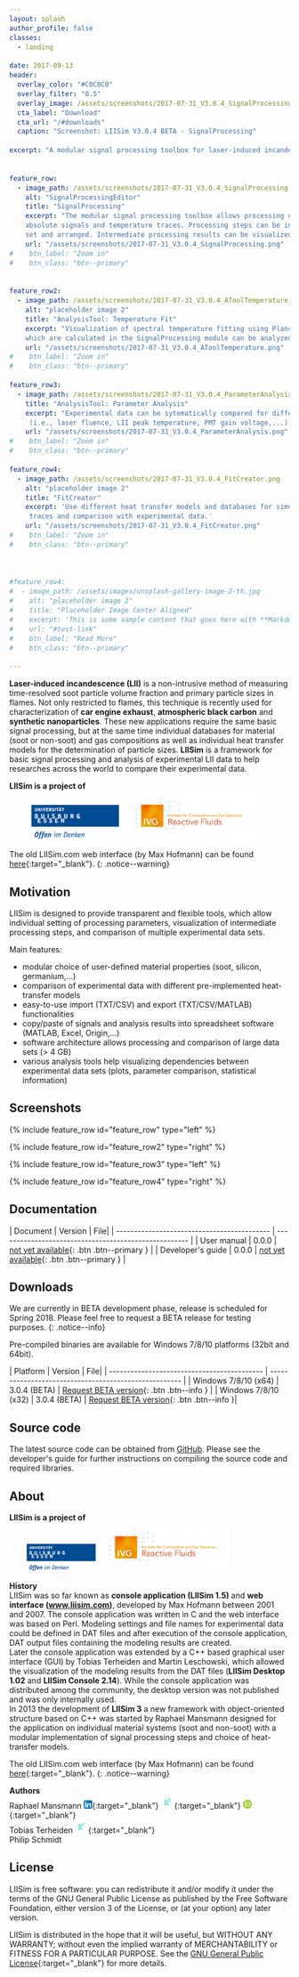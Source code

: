 ```yaml
---
layout: splash
author_profile: false                                                                                             
classes:
  - landing

date: 2017-09-13
header:
  overlay_color: "#C0C0C0"
  overlay_filter: "0.5"
  overlay_image: /assets/screenshots/2017-07-31_V3.0.4_SignalProcessing.png
  cta_label: "Download"
  cta_url: "/#downloads"
  caption: "Screenshot: LIISim V3.0.4 BETA - SignalProcessing"
  
excerpt: "A modular signal processing toolbox for laser-induced incandescence (LII) measurements"


feature_row:
  - image_path: /assets/screenshots/2017-07-31_V3.0.4_SignalProcessing.png
    alt: "SignalProcessingEditor"
    title: "SignalProcessing"
    excerpt: "The modular signal processing toolbox allows processing of raw signals, 
    absolute signals and temperature traces. Processing steps can be individually 
    set and arranged. Intermediate processing results can be visualized and analyzed with various plot tools."
    url: "/assets/screenshots/2017-07-31_V3.0.4_SignalProcessing.png"
#    btn_label: "Zoom in"
#    btn_class: "btn--primary"


feature_row2:    
  - image_path: /assets/screenshots/2017-07-31_V3.0.4_AToolTemperature.png
    alt: "placeholder image 2"
    title: "AnalysisTool: Temperature Fit"
    excerpt: "Visualization of spectral temperature fitting using Planck's law. Temperature traces, 
    which are calculated in the SignalProcessing module can be analyzed and all fitting iterations can be visualized."    
    url: "/assets/screenshots/2017-07-31_V3.0.4_AToolTemperature.png"
#    btn_label: "Zoom in"
#    btn_class: "btn--primary"

feature_row3:        
  - image_path: /assets/screenshots/2017-07-31_V3.0.4_ParameterAnalysis.png
    title: "AnalysisTool: Parameter Analysis"
    excerpt: "Experimental data can be sytematically compared for different parameters
     (i.e., laser fluence, LII peak temperature, PMT gain voltage,...)."                                                        
    url: "/assets/screenshots/2017-07-31_V3.0.4_ParameterAnalysis.png"
#    btn_label: "Zoom in"
#    btn_class: "btn--primary"
    
feature_row4:
  - image_path: /assets/screenshots/2017-07-31_V3.0.4_FitCreator.png
    alt: "placeholder image 2"
    title: "FitCreator"
    excerpt: 'Use different heat transfer models and databases for simulation of LII signal
     traces and comparison with experimental data.'                                                                        
    url: "/assets/screenshots/2017-07-31_V3.0.4_FitCreator.png"
#    btn_label: "Zoom in"
#    btn_class: "btn--primary"
    
                     
                                                                                            
#feature_row4:
#  - image_path: /assets/images/unsplash-gallery-image-2-th.jpg
#    alt: "placeholder image 2"
#    title: "Placeholder Image Center Aligned"
#    excerpt: 'This is some sample content that goes here with **Markdown** formatting. Centered with `type="center"`'
#    url: "#test-link"
#    btn_label: "Read More"
#    btn_class: "btn--primary"
    
---
```




**Laser-induced incandescence (LII)** is a non-intrusive method of measuring 
time-resolved soot particle volume fraction and primary particle sizes in flames.
Not only restricted to flames, this technique is recently used for characterization
 of **car engine exhaust**, **atmospheric black carbon** and **synthetic 
nanoparticles**. These new applications require the same basic signal processing, 
but at the same time individual databases for material (soot or non-soot) and 
gas compositions as well as individual heat transfer models for the 
determination of particle sizes. **LIISim** is a framework for basic signal processing 
and analysis of experimental LII data to help researches across the world to compare their 
experimental data. 
                  
**LIISim is a project of** <br>
<a href="http://www.uni-due.de" target="_blank"><img src="/assets/logos/UDE_logo_claim_72dpi_rgb.jpg"
alt="University of Duisburg-Essen" style="height:89px"></a>
<a href="http://www.uni-due.de/ivg/rf" target="_blank"><img src="/assets/logos/IVG-Reactive-Fluids.png"
alt="Institute for Combustion and Gas Dynamics - Reactive Fluids" style="height:89px"></a>


The old LIISim.com web interface (by Max Hofmann) can be found [here](http://web.liisim.com/){:target="_blank"}. 
{: .notice--warning}
                  
## Motivation

LIISim is designed to provide transparent and flexible tools, which allow individual 
setting of processing parameters, visualization of intermediate processing steps, and 
comparison of multiple experimental data sets.

Main features:
- modular choice of user-defined material properties (soot, silicon, germanium,...)
- comparison of experimental data with different pre-implemented heat-transfer models
- easy-to-use import (TXT/CSV) and export (TXT/CSV/MATLAB) functionalities
- copy/paste of signals and analysis results into spreadsheet software (MATLAB, Excel, Origin,...)
- software architecture allows processing and comparison of large data sets (> 4 GB) 
- various analysis tools help visualizing dependencies between experimental data sets (plots, parameter comparison, statistical information)


## Screenshots
                                                                                                              
{% include feature_row id="feature_row" type="left" %}

{% include feature_row id="feature_row2" type="right" %}

{% include feature_row id="feature_row3" type="left" %}

{% include feature_row id="feature_row4" type="right" %}



## Documentation

| Document | Version | File|
| ------------------------------------------- | ----------------------------------------------------- |
| User manual | 0.0.0  | [not yet available](){: .btn .btn--primary } |
| Developer's guide | 0.0.0 | [not yet available](#){: .btn .btn--primary } |


## Downloads

We are currently in BETA development phase, release is scheduled for Spring 2018. Please feel free to request a BETA release for testing purposes.
{: .notice--info}

Pre-compiled binaries are available for Windows 7/8/10 platforms (32bit and 64bit). 

| Platform | Version | File|
| ------------------------------------------- | ----------------------------------------------------- |
| Windows 7/8/10 (x64) | 3.0.4 (BETA) | [Request BETA version](mailto:raphael.mansmann@uni-due.de?subject=LIISim%20BETA%20request%20&body=Hi%20Raphael%2C%0A%0Aplease%20send%20me%20a%20BETA%20version%20of%20LIISim%20for%20testing.){: .btn .btn--info } |
| Windows 7/8/10 (x32) | 3.0.4 (BETA) | [Request BETA version](mailto:raphael.mansmann@uni-due.de?subject=LIISim%20BETA%20request%20&body=Hi%20Raphael%2C%0A%0Aplease%20send%20me%20a%20BETA%20version%20of%20LIISim%20for%20testing.){: .btn .btn--info }|


## Source code
The latest source code can be obtained from [GitHub](https://www.github.com/LIISim/LIISim3). Please see the developer's guide for further instructions on compiling the source code and required libraries.


## About

**LIISim is a project of** <br>
<a href="http://www.uni-due.de" target="_blank"><img src="/assets/logos/UDE_logo_claim_72dpi_rgb.jpg"
alt="University of Duisburg-Essen" style="height:70px"></a>
<a href="http://www.uni-due.de/ivg/rf" target="_blank"><img src="/assets/logos/IVG-Reactive-Fluids.png"
alt="Institute for Combustion and Gas Dynamics - Reactive Fluids" style="height:89px"></a>
<br>

**History**<br>
LIISim was so far known as **console application (LIISim 1.5)** and **web interface (www.liisim.com)**, developed by Max Hofmann 
between 2001 and 2007. The console application was written in C and the web interface was based on Perl. 
Modeling settings and file names for experimental data could be defined in DAT files and after execution of the console 
application, DAT output files containing the modeling results are created.         <br>
Later the console application was extended by a C++ based graphical user interface (GUI) by Tobias Terheiden and Martin Leschowski, which allowed the visualization of 
 the modeling results from the DAT files (**LIISim Desktop 1.02** and **LIISim Console 2.14**). While the console application was distributed
 among the community, the desktop version was not published and was only internally used.  <br>
In 2013 the development of **LIISim 3** a new framework with object-oriented structure based on C++ was started by Raphael Mansmann 
designed for the application on individual material systems (soot and non-soot) with a modular implementation of signal 
processing steps and choice of heat-transfer models.
                                                                          
The old LIISim.com web interface (by Max Hofmann) can be found [here](http://web.liisim.com/){:target="_blank"}. 
{: .notice--warning}
  
<b>Authors</b> <br>
Raphael Mansmann [<img src="/assets/logos/In-2C-14px.png" style="height:15px">](https://www.linkedin.com/in/mansmann){:target="_blank"}
[<img src="/assets/logos/RG_square_green.png" style="height:24px">](https://www.researchgate.net/profile/Raphael_Mansmann){:target="_blank"}
[<img src="/assets/logos/orcid_16x16.png" style="height:16px">](https://orcid.org/0000-0003-0071-5252){:target="_blank"}
<br>
Tobias Terheiden 
[<img src="/assets/logos/RG_square_green.png" style="height:24px">](https://www.researchgate.net/profile/Tobias_Terheiden){:target="_blank"}
<br>
Philip Schmidt <br>



## License
LIISim is free software: you can redistribute it and/or modify it under the terms 
of the GNU General Public License as published by the Free Software Foundation, 
either version 3 of the License, or (at your option) any later version.

LIISim is distributed in the hope that it will be useful, but WITHOUT ANY WARRANTY; 
without even the implied warranty of MERCHANTABILITY or FITNESS FOR A PARTICULAR PURPOSE. 
See the [GNU General Public License](http://www.gnu.org/licenses/){:target="_blank"}  for more details.
